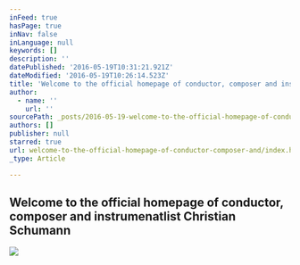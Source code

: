 ```yaml
---
inFeed: true
hasPage: true
inNav: false
inLanguage: null
keywords: []
description: ''
datePublished: '2016-05-19T10:31:21.921Z'
dateModified: '2016-05-19T10:26:14.523Z'
title: 'Welcome to the official homepage of conductor, composer and instrumenatlist Christian Schumann'
author:
  - name: ''
    url: ''
sourcePath: _posts/2016-05-19-welcome-to-the-official-homepage-of-conductor-composer-and.md
authors: []
publisher: null
starred: true
url: welcome-to-the-official-homepage-of-conductor-composer-and/index.html
_type: Article

---
```

## Welcome to the official homepage of conductor, composer and instrumenatlist Christian Schumann
![](https://the-grid-user-content.s3-us-west-2.amazonaws.com/f020412c-1549-49a4-a1e2-3e95e60b6927.jpg)